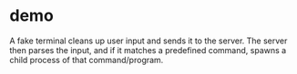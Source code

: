 # demo

A fake terminal cleans up user input and sends it to the server. The server then parses the input, and if it matches a predefined command, spawns a child process of that command/program.
